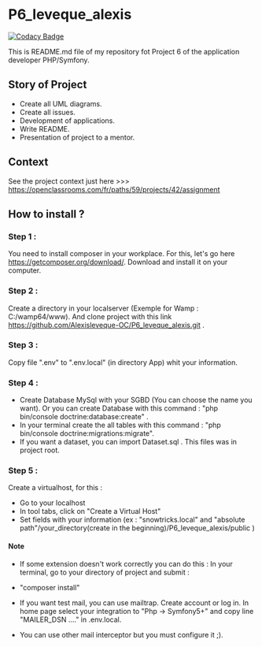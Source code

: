 # P6_leveque_alexis
[![Codacy Badge](https://app.codacy.com/project/badge/Grade/518915633cf645f4b16c9c5d96aefcaa)](https://www.codacy.com/manual/Alexisleveque-OC/P6_leveque_alexis?utm_source=github.com&amp;utm_medium=referral&amp;utm_content=Alexisleveque-OC/P6_leveque_alexis&amp;utm_campaign=Badge_Grade)

This is  README.md file of my repository fot Project 6 of the application developer PHP/Symfony.

## Story of Project

- Create all UML diagrams.
- Create all issues. 
- Development of applications.
- Write README.
- Presentation of project to a mentor.

## Context

See the project context just here >>> https://openclassrooms.com/fr/paths/59/projects/42/assignment

## How to install ?

### Step 1 :
You need to install composer in your workplace. For this, let's go here https://getcomposer.org/download/. 
Download and install it on your computer.

### Step 2 :
Create a directory in your localserver (Exemple for Wamp : C:/wamp64/www). And clone project with this link https://github.com/Alexisleveque-OC/P6_leveque_alexis.git .

### Step 3 : 
Copy file ".env" to ".env.local" (in directory App) whit your information.

### Step 4 :
- Create Database MySql with your SGBD (You can choose the name you want).
Or you can create Database with this command : "php bin/console doctrine:database:create" .
- In your terminal create the all tables with this command : "php bin/console doctrine:migrations:migrate".
- If you want a dataset, you can import Dataset.sql . This files was in project root.

### Step 5 :
Create a virtualhost, for this :
- Go to your localhost
- In tool tabs, click on "Create a Virtual Host"
- Set fields with your information (ex : "snowtricks.local" and "absolute path"/your_directory(create in the beginning)/P6_leveque_alexis/public )

#### Note 
- If some extension doesn't work correctly you can do this :
In your terminal, go to your directory of project and submit :
- "composer install"

- If you want test mail, you can use mailtrap. Create account or log in. In home page select your integration to "Php -> Symfony5+" and copy line "MAILER_DSN ...." in .env.local.
- You can use other mail interceptor but you must configure it ;).